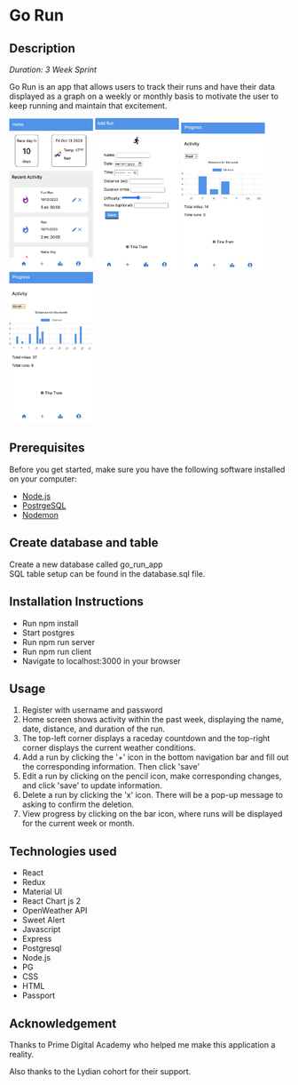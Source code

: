 # Go Run

## Description
_Duration: 3 Week Sprint_

Go Run is an app that allows users to track their runs and have their data displayed as a graph on a weekly or monthly basis to motivate the user to keep running and maintain that excitement. 

<img src='./public/images/go-run-homepage.png' alt='app homepage' width= '30%'>

<img src='./public/images/go-run-add-run.png' alt='app homepage' width= '30%'>

<img src='./public/images/go-run-weekly-graph.png' alt='app homepage' width= '30%'>

<img src='./public/images/go-run-monthly-graph.png' alt='app homepage' width= '30%'>

## Prerequisites

Before you get started, make sure you have the following software installed on your computer:

- [Node.js](https://nodejs.org/en/)
- [PostrgeSQL](https://www.postgresql.org/)
- [Nodemon](https://nodemon.io/)

## Create database and table
Create a new database called go_run_app<br>
SQL table setup can be found in the database.sql file.

## Installation Instructions
- Run npm install
- Start postgres
- Run npm run server
- Run npm run client
- Navigate to localhost:3000 in your browser

## Usage
1. Register with username and password
2. Home screen shows activity within the past week, displaying the name, date, distance, and duration of the run.
3. The top-left corner displays a raceday countdown and the top-right corner displays the current weather conditions.
4. Add a run by clicking the '+' icon in the bottom navigation bar and fill out the corresponding information. Then click 'save'
5. Edit a run by clicking on the pencil icon, make corresponding changes, and click 'save' to update information.
6. Delete a run by clicking the 'x' icon. There will be a pop-up message to asking to confirm the deletion.
7. View progress by clicking on the bar icon, where runs will be displayed for the current week or month. 

## Technologies used
- React
- Redux
- Material UI
- React Chart js 2
- OpenWeather API
- Sweet Alert
- Javascript
- Express
- Postgresql
- Node.js
- PG
- CSS
- HTML
- Passport

## Acknowledgement

Thanks to Prime Digital Academy who helped me make this application a reality.

Also thanks to the Lydian cohort for their support.
